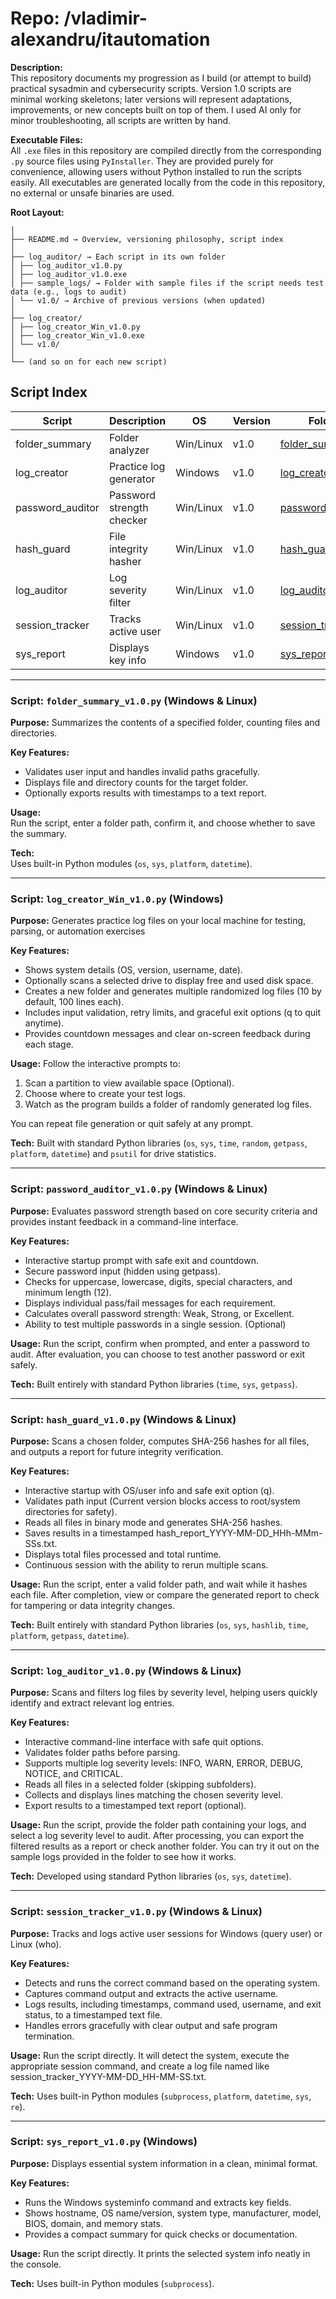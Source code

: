 # Repo: /vladimir-alexandru/itautomation  

**Description:**  
This repository documents my progression as I build (or attempt to build) practical sysadmin and cybersecurity scripts.
Version 1.0 scripts are minimal working skeletons; later versions will represent adaptations, improvements, or new concepts built on top of them.
I used AI only for minor troubleshooting, all scripts are written by hand.

**Executable Files:**  
All `.exe` files in this repository are compiled directly from the corresponding `.py` source files using `PyInstaller`.
They are provided purely for convenience, allowing users without Python installed to run the scripts easily.
All executables are generated locally from the code in this repository, no external or unsafe binaries are used.

**Root Layout:**
```
│
├── README.md → Overview, versioning philosophy, script index
│
├── log_auditor/ → Each script in its own folder
│ ├── log_auditor_v1.0.py
│ ├── log_auditor_v1.0.exe
│ ├── sample_logs/ → Folder with sample files if the script needs test data (e.g., logs to audit)
│ └── v1.0/ → Archive of previous versions (when updated)
│
├── log_creator/
│ ├── log_creator_Win_v1.0.py
│ ├── log_creator_Win_v1.0.exe
│ └── v1.0/
│
└── (and so on for each new script)
```

## Script Index

| Script           | Description               | OS        | Version| Folder                                  |
|------------------|---------------------------|-----------|--------|-----------------------------------------|
| folder_summary   | Folder analyzer           | Win/Linux | v1.0   | [folder_summary/](./folder_summary)     |
| log_creator      | Practice log generator    | Windows   | v1.0   | [log_creator/](./log_creator)           |
| password_auditor | Password strength checker | Win/Linux | v1.0   | [password_auditor/](./password_auditor) |
| hash_guard       | File integrity hasher     | Win/Linux | v1.0   | [hash_guard/](./hash_guard)             |
| log_auditor      | Log severity filter       | Win/Linux | v1.0   | [log_auditor/](./log_auditor)           |
| session_tracker  | Tracks active user        | Win/Linux | v1.0   | [session_tracker/](./session_tracker)   |
| sys_report       | Displays key info         | Windows   | v1.0   | [sys_report/](./sys_report)             |

---

### Script: `folder_summary_v1.0.py` (Windows & Linux)  

**Purpose:** Summarizes the contents of a specified folder, counting files and directories.  

**Key Features:**  
- Validates user input and handles invalid paths gracefully.  
- Displays file and directory counts for the target folder.  
- Optionally exports results with timestamps to a text report.  

**Usage:**  
Run the script, enter a folder path, confirm it, and choose whether to save the summary.  

**Tech:**  
Uses built-in Python modules (`os`, `sys`, `platform`, `datetime`).  

---

### Script: `log_creator_Win_v1.0.py` (Windows)

**Purpose:** Generates practice log files on your local machine for testing, parsing, or automation exercises

**Key Features:**
- Shows system details (OS, version, username, date).
- Optionally scans a selected drive to display free and used disk space.
- Creates a new folder and generates multiple randomized log files (10 by default, 100 lines each).
- Includes input validation, retry limits, and graceful exit options (q to quit anytime).
- Provides countdown messages and clear on-screen feedback during each stage.

**Usage:**
Follow the interactive prompts to:
1. Scan a partition to view available space (Optional).
2. Choose where to create your test logs.
3. Watch as the program builds a folder of randomly generated log files.

You can repeat file generation or quit safely at any prompt.

**Tech:**
Built with standard Python libraries (`os`, `sys`, `time`, `random`, `getpass`, `platform`, `datetime`) and `psutil` for drive statistics.

---

### Script: `password_auditor_v1.0.py` (Windows & Linux)

**Purpose:** Evaluates password strength based on core security criteria and provides instant feedback in a command-line interface.

**Key Features:**
- Interactive startup prompt with safe exit and countdown.
- Secure password input (hidden using getpass).
- Checks for uppercase, lowercase, digits, special characters, and minimum length (12).
- Displays individual pass/fail messages for each requirement.
- Calculates overall password strength: Weak, Strong, or Excellent.
- Ability to test multiple passwords in a single session. (Optional)

**Usage:**
Run the script, confirm when prompted, and enter a password to audit. 
After evaluation, you can choose to test another password or exit safely.

**Tech:**
Built entirely with standard Python libraries (`time`, `sys`, `getpass`).

---

### Script: `hash_guard_v1.0.py` (Windows & Linux)

**Purpose:** Scans a chosen folder, computes SHA-256 hashes for all files, and outputs a report for future integrity verification.

**Key Features:**
- Interactive startup with OS/user info and safe exit option (q).
- Validates path input (Current version blocks access to root/system directories for safety).
- Reads all files in binary mode and generates SHA-256 hashes.
- Saves results in a timestamped hash_report_YYYY-MM-DD_HHh-MMm-SSs.txt.
- Displays total files processed and total runtime.
- Continuous session with the ability to rerun multiple scans.

**Usage:**
Run the script, enter a valid folder path, and wait while it hashes each file.
After completion, view or compare the generated report to check for tampering or data integrity changes.

**Tech:**
Built entirely with standard Python libraries (`os`, `sys`, `hashlib`, `time`, `platform`, `getpass`, `datetime`).

---

### Script: `log_auditor_v1.0.py` (Windows & Linux)

**Purpose:** Scans and filters log files by severity level, helping users quickly identify and extract relevant log entries.

**Key Features:**
- Interactive command-line interface with safe quit options.
- Validates folder paths before parsing.
- Supports multiple log severity levels: INFO, WARN, ERROR, DEBUG, NOTICE, and CRITICAL.
- Reads all files in a selected folder (skipping subfolders).
- Collects and displays lines matching the chosen severity level.
- Export results to a timestamped text report (optional).

**Usage:**
Run the script, provide the folder path containing your logs, and select a log severity level to audit.
After processing, you can export the filtered results as a report or check another folder.
You can try it out on the sample logs provided in the folder to see how it works.

**Tech:**
Developed using standard Python libraries (`os`, `sys`, `datetime`).

---

### Script: `session_tracker_v1.0.py` (Windows & Linux)

**Purpose:** Tracks and logs active user sessions for Windows (query user) or Linux (who).

**Key Features:**
- Detects and runs the correct command based on the operating system.
- Captures command output and extracts the active username.
- Logs results, including timestamps, command used, username, and exit status, to a timestamped text file.
- Handles errors gracefully with clear output and safe program termination.

**Usage:**
Run the script directly. It will detect the system, execute the appropriate session command, and create a log file named like session_tracker_YYYY-MM-DD_HH-MM-SS.txt.

**Tech:**
Uses built-in Python modules (`subprocess`, `platform`, `datetime`, `sys`, `re`).

---

### Script: `sys_report_v1.0.py` (Windows)

**Purpose:** Displays essential system information in a clean, minimal format.

**Key Features:**
- Runs the Windows systeminfo command and extracts key fields.
- Shows hostname, OS name/version, system type, manufacturer, model, BIOS, domain, and memory stats.
- Provides a compact summary for quick checks or documentation.

**Usage:**
Run the script directly. It prints the selected system info neatly in the console.

**Tech:**
Uses built-in Python modules (`subprocess`).
